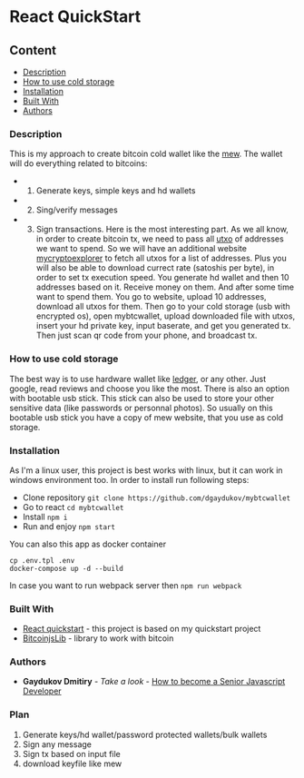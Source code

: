 # React QuickStart


## Content
* [Description](#description)
* [How to use cold storage](#how-to-use-cold-storage)
* [Installation](#installation)
* [Built With](#built-with)
* [Authors](#authors)

### Description

This is my approach to create bitcoin cold wallet like the [mew](https://www.myetherwallet.com/). The wallet will do everything related to bitcoins:
* 1. Generate keys, simple keys and hd wallets
* 2. Sing/verify messages
* 3. Sign transactions. Here is the most interesting part. As we all know, in order to create bitcoin tx, we need to pass all [utxo](https://www.investopedia.com/terms/u/utxo.asp) of addresses we want to spend.
So we will have an additional website [mycryptoexplorer](https://mycryptoexplorer.com) to fetch all utxos for a list of addresses. Plus you will also be able to download currect rate (satoshis per byte), in order to set tx execution speed. 
You generate hd wallet and then 10 addresses based on it. Receive money on them. And after some time want to spend them. You go to website, upload 10 addresses, download all utxos for them. Then go to your cold storage (usb with encrypted os),
open mybtcwallet, upload downloaded file with utxos, insert your hd private key, input baserate, and get you generated tx. Then just scan qr code from your phone, and broadcast tx.

### How to use cold storage

The best way is to use hardware wallet like [ledger](https://www.ledger.com/), or any other. Just google, read reviews and choose you like the most.
There is also an option with bootable usb stick. This stick can also be used to store your other sensitive data (like passwords or personnal photos).
So usually on this bootable usb stick you have a copy of mew website, that you use as cold storage.

### Installation

As I'm a linux user, this project is best works with linux, but it can work in windows environment too.
In order to install run following steps: 

* Clone repository ```git clone https://github.com/dgaydukov/mybtcwallet```
* Go to react ```cd mybtcwallet```
* Install ```npm i```
* Run and enjoy ```npm start```

You can also this app as docker container
```shell
cp .env.tpl .env
docker-compose up -d --build
```

In case you want to run webpack server then `npm run webpack`

### Built With

* [React quickstart](https://github.com/dgaydukov/react-quickstart) - this project is based on my quickstart project
* [BitcoinjsLib](https://github.com/bitcoinjs/bitcoinjs-lib) - library to work with bitcoin



### Authors

* **Gaydukov Dmitiry** - *Take a look* - [How to become a Senior Javascript Developer](https://github.com/dgaydukov/how-to-become-a-senior-js-developer)


### Plan
1. Generate keys/hd wallet/password protected wallets/bulk wallets
2. Sign any message
3. Sign tx based on input file
4. download keyfile like mew